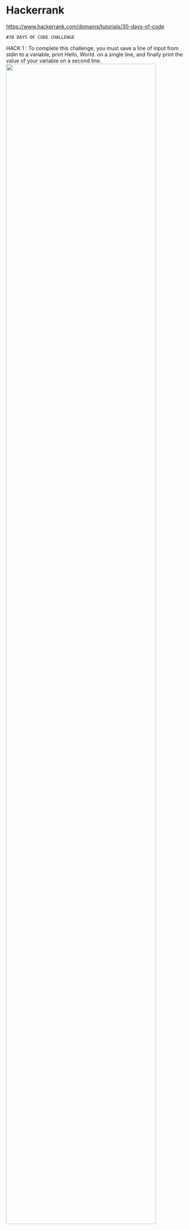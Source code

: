 # Hackerrank
https://www.hackerrank.com/domains/tutorials/30-days-of-code

```
#30 DAYS OF CODE CHALLENGE
```

HACK 1 : To complete this challenge, you must save a line of input from stdin to a variable, print Hello, World. on a single line, and finally print the value of your variable on a second line.
<img src="https://user-images.githubusercontent.com/58631084/70862526-8ca3f480-1f63-11ea-8101-efd340d7227d.jpg" width="90%"></img> 
